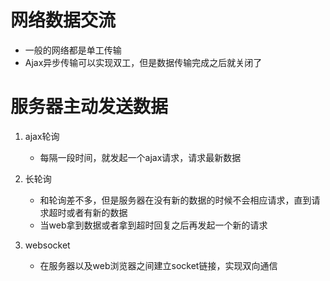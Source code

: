 # 网络数据交流
- 一般的网络都是单工传输
- Ajax异步传输可以实现双工，但是数据传输完成之后就关闭了



# 服务器主动发送数据
1. ajax轮询
   - 每隔一段时间，就发起一个ajax请求，请求最新数据

2. 长轮询
   - 和轮询差不多，但是服务器在没有新的数据的时候不会相应请求，直到请求超时或者有新的数据
   - 当web拿到数据或者拿到超时回复之后再发起一个新的请求
  
3. websocket
   - 在服务器以及web浏览器之间建立socket链接，实现双向通信

